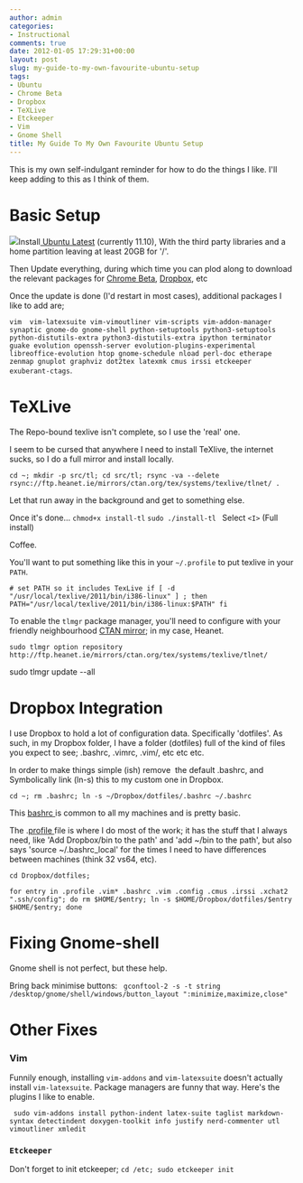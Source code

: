 ```yaml
---
author: admin
categories:
- Instructional
comments: true
date: 2012-01-05 17:29:31+00:00
layout: post
slug: my-guide-to-my-own-favourite-ubuntu-setup
tags:
- Ubuntu
- Chrome Beta
- Dropbox
- TeXLive
- Etckeeper
- Vim
- Gnome Shell
title: My Guide To My Own Favourite Ubuntu Setup
---
```



This is my own self-indulgant reminder for how to do the things I like. I'll keep adding to this as I think of them.

# Basic Setup

![](http://troll.me/images/x-all-the-things/update-all-the-things.jpg)Install[ Ubuntu Latest](http://www.ubuntu.com/download/ubuntu/download) (currently 11.10), With the third party libraries and a home partition leaving at least 20GB for '/'.

Then Update everything, during which time you can plod along to download the relevant packages for [Chrome Beta](http://www.google.com/landing/chrome/beta/), [Dropbox](https://www.dropbox.com/install?os=lnx), etc

Once the update is done (I'd restart in most cases), additional packages I like to add are;

`vim  vim-latexsuite vim-vimoutliner vim-scripts vim-addon-manager synaptic gnome-do gnome-shell python-setuptools python3-setuptools python-distutils-extra python3-distutils-extra ipython terminator guake evolution openssh-server evolution-plugins-experimental libreoffice-evolution htop gnome-schedule nload perl-doc etherape zenmap gnuplot graphviz dot2tex latexmk cmus irssi etckeeper exuberant-ctags`.

# TeXLive

The Repo-bound texlive isn't complete, so I use the 'real' one.

I seem to be cursed that anywhere I need to install TeXlive, the internet sucks, so I do a full mirror and install locally.

`cd ~; mkdir -p src/tl; cd src/tl; rsync -va --delete rsync://ftp.heanet.ie/mirrors/ctan.org/tex/systems/texlive/tlnet/ .`

Let that run away in the background and get to something else.

Once it's done... `chmod+x install-tl`
`sudo ./install-tl
`
Select `<I>` (Full install)

Coffee.

You'll want to put something like this in your `~/.profile` to put texlive in your `PATH`.

`# set PATH so it includes TexLive
if [ -d "/usr/local/texlive/2011/bin/i386-linux" ] ; then
PATH="/usr/local/texlive/2011/bin/i386-linux:$PATH"
fi`

To enable the `tlmgr` package manager, you'll need to configure with your friendly neighbourhood [CTAN mirror](http://dante.ctan.org/mirmon/); in my case, Heanet.

`sudo tlmgr option repository http://ftp.heanet.ie/mirrors/ctan.org/tex/systems/texlive/tlnet/`

sudo tlmgr update --all

# Dropbox Integration

I use Dropbox to hold a lot of configuration data. Specifically 'dotfiles'. As such, in my Dropbox folder, I have a folder (dotfiles) full of the kind of files you expect to see; .bashrc, .vimrc, .vim/, etc etc etc.

In order to make things simple (ish) remove  the default .bashrc, and Symbolically link (ln-s) this to my custom one in Dropbox.

`cd ~; rm .bashrc; ln -s ~/Dropbox/dotfiles/.bashrc ~/.bashrc`

This [bashrc ](http://pastebin.com/TsnSvjfd)is common to all my machines and is pretty basic.

The .[profile ](http://pastebin.com/qtRqZfJ1)file is where I do most of the work; it has the stuff that I always need, like 'Add Dropbox/bin to the path' and 'add ~/bin to the path', but also says 'source ~/.bashrc_local' for the times I need to have differences between machines (think 32 vs64, etc).

`cd Dropbox/dotfiles; `

`for entry in .profile .vim* .bashrc .vim .config .cmus .irssi .xchat2 ".ssh/config"; do rm $HOME/$entry; ln -s $HOME/Dropbox/dotfiles/$entry $HOME/$entry; done`

# Fixing Gnome-shell

Gnome shell is not perfect, but these help.

Bring back minimise buttons: ` gconftool-2 -s -t string /desktop/gnome/shell/windows/button_layout ":minimize,maximize,close"`

# Other Fixes

### Vim

Funnily enough, installing `vim-addons` and `vim-latexsuite` doesn't actually install `vim-latexsuite`. Package managers are funny that way. Here's the plugins I like to enable.

` sudo vim-addons install python-indent latex-suite taglist markdown-syntax detectindent doxygen-toolkit info justify nerd-commenter utl vimoutliner xmledit`

### `Etckeeper`

Don't forget to init etckeeper; `cd /etc; sudo etckeeper init`

